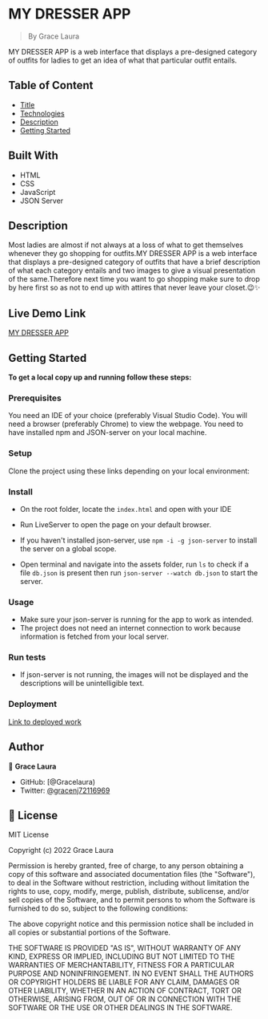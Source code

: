# MY DRESSER APP

> By Grace Laura

MY DRESSER APP is a web interface that displays a pre-designed category of outfits for ladies to get an idea of what that particular outfit entails. 

## Table of Content
- [Title](#MY-DRESSER-APP)
- [Technologies](#Built-With)
- [Description](#Description)
- [Getting Started](#Getting-Started)


## Built With

- HTML
- CSS
- JavaScript
- JSON Server

## Description

Most ladies are almost if not always at a loss of what to get themselves whenever they go shopping for outfits.MY DRESSER APP is a web interface that displays a pre-designed category of outfits that have a brief description of what each category entails and two images to give a visual presentation of the same.Therefore next time you want to go shopping make sure to drop by here first so as not to end up with attires that never leave your closet.:wink::sparkles:
## Live Demo Link
[MY DRESSER APP](https://Gracelaura.github.io/Phase-1-MY-DRESSER-APP/)
## Getting Started

**To get a local copy up and running follow these steps:**

### Prerequisites
You need an IDE of your choice (preferably Visual Studio Code).
You will need a browser (preferably Chrome) to view the webpage.
You need to have installed npm and JSON-server on your local machine. 

### Setup
Clone the project using these links depending on your local environment:


### Install
- On the root folder, locate the ``index.html`` and open with your IDE
- Run LiveServer to open the page on your default browser.

- If you haven't installed json-server, use ``npm -i -g json-server`` to install the server on a global scope.
- Open terminal and navigate into the assets folder, run ``ls`` to check if a file ```db.json``` is present then run ``json-server --watch db.json`` to start the server.

### Usage
- Make sure your json-server is running for the app to work as intended.
- The project does not need an internet connection to work because information is fetched from your local server.

### Run tests
- If json-server is not running, the images will not be displayed and the descriptions will be unintelligible text.

### Deployment
[Link to deployed work]()



## Author

👤 **Grace Laura**

- GitHub: [@Gracelaura)
- Twitter: [@gracenj72116969](https://twitter.com/incognito_098)

## 📝 License

MIT License

Copyright (c) 2022 Grace Laura

Permission is hereby granted, free of charge, to any person obtaining a copy
of this software and associated documentation files (the "Software"), to deal
in the Software without restriction, including without limitation the rights
to use, copy, modify, merge, publish, distribute, sublicense, and/or sell
copies of the Software, and to permit persons to whom the Software is
furnished to do so, subject to the following conditions:

The above copyright notice and this permission notice shall be included in all
copies or substantial portions of the Software.

THE SOFTWARE IS PROVIDED "AS IS", WITHOUT WARRANTY OF ANY KIND, EXPRESS OR
IMPLIED, INCLUDING BUT NOT LIMITED TO THE WARRANTIES OF MERCHANTABILITY,
FITNESS FOR A PARTICULAR PURPOSE AND NONINFRINGEMENT. IN NO EVENT SHALL THE
AUTHORS OR COPYRIGHT HOLDERS BE LIABLE FOR ANY CLAIM, DAMAGES OR OTHER
LIABILITY, WHETHER IN AN ACTION OF CONTRACT, TORT OR OTHERWISE, ARISING FROM,
OUT OF OR IN CONNECTION WITH THE SOFTWARE OR THE USE OR OTHER DEALINGS IN THE
SOFTWARE.